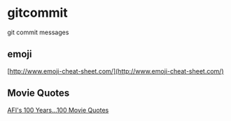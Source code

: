 # gitcommit
git commit messages


## emoji

[http://www.emoji-cheat-sheet.com/](http://www.emoji-cheat-sheet.com/)

## Movie Quotes

[AFI's 100 Years...100 Movie Quotes](https://en.wikipedia.org/wiki/AFI%27s_100_Years...100_Movie_Quotes)
